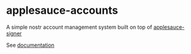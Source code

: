 # applesauce-accounts

A simple nostr account management system built on top of [applesauce-signer](https://hzrd149.github.io/applesauce/signers/installation.html)

See [documentation](https://hzrd149.github.io/applesauce/signers/signers.html)
